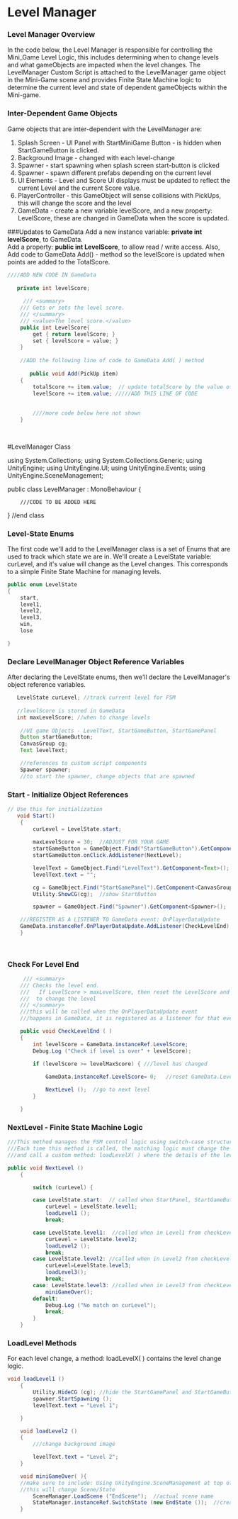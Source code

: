 # Level Manager 

### Level Manager Overview

In the code below, the Level Manager is responsible for controlling the Mini\_Game Level Logic, this includes determining when to change levels and what gameObjects are impacted when the level changes.  The LevelManager Custom Script is attached to the LevelManager game object in the Mini-Game scene and provides Finite State Machine logic to determine the current level and state of dependent gameObjects within the Mini-game.

### Inter-Dependent Game Objects

Game objects that are inter-dependent with the LevelManager are:

1. Splash Screen - UI Panel with StartMiniGame Button - is hidden when StartGameButton is clicked.
2. Background Image - changed with each level-change
3. Spawner - start spawning when splash screen start-button is clicked
4. Spawner - spawn different prefabs depending on the current level
5. UI Elements - Level and Score UI displays must be updated to reflect the current Level and the current Score value.
6. PlayerController - this GameObject will sense collisions with PickUps, this will change the score and the level
7. GameData - create a new variable levelScore, and a new property: LevelScore, these are changed in GameData when the score is updated.

###Updates to GameData
 Add a new instance variable: **private int levelScore**, to GameData.  
 Add a property: **public int LevelScore**, to allow read / write access. 
 Also,  Add code to GameData Add() - method  so the levelScore is   updated when points are added to the TotalScore.
 
```java
////ADD NEW CODE IN GameData
 
   private int levelScore; 
 
     /// <summary>
    /// Gets or sets the level score.
    /// </summary>
    /// <value>The level score.</value>
    public int LevelScore{
        get { return levelScore; }
        set { levelScore = value; }
    }
    
    //ADD the following line of code to GameData Add( ) method
       
       public void Add(PickUp item)
    {
        totalScore += item.value;  // update totalScore by the value of this current item
        levelScore += item.value; /////ADD THIS LINE OF CODE
        
        
        ////more code below here not shown
    }
    
    
```


#LevelManager Class

using System.Collections;
using System.Collections.Generic;
using UnityEngine;
using UnityEngine.UI;
using UnityEngine.Events;
using UnityEngine.SceneManagement;

public class LevelManager : MonoBehaviour {

        ///CODE TO BE ADDED HERE

} //end class


### Level-State Enums
The first code we'll add to the LevelManager class is a set of Enums that are used to track which state we are in.  We'll create a LevelState variable: curLevel, and it's value will change as the Level changes.  This corresponds to a simple Finite State Machine for managing levels.

```java
public enum LevelState
{
    start,
    level1,
    level2,
    level3,
    win,
    lose

}
```

### Declare LevelManager Object Reference Variables
After declaring the LevelState enums, then we'll declare the LevelManager's object reference variables.

```java
   LevelState curLevel; //track current level for FSM
   
   //levelScore is stored in GameData
   int maxLevelScore; //when to change levels
    
    //UI game Objects - LevelText, StartGameButton, StartGamePanel
    Button startGameButton;
    CanvasGroup cg;
    Text levelText;

    //references to custom script components
    Spawner spawner;
    //to start the spawner, change objects that are spawned
```

### Start - Initialize Object References

```java
// Use this for initialization
   void Start()
    {
        curLevel = LevelState.start;
       
        maxLevelScore = 30;  //ADJUST FOR YOUR GAME
        startGameButton = GameObject.Find("StartGameButton").GetComponent<Button>();
        startGameButton.onClick.AddListener(NextLevel);

        levelText = GameObject.Find("LevelText").GetComponent<Text>();
        levelText.text = "";

        cg = GameObject.Find("StartGamePanel").GetComponent<CanvasGroup>();
        Utility.ShowCG(cg);  //show StartButton

        spawner = GameObject.Find("Spawner").GetComponent<Spawner>();

    ///REGISTER AS A LISTENER TO GameData event: OnPlayerDataUpdate
    GameData.instanceRef.OnPlayerDataUpdate.AddListener(CheckLevelEnd);
    }
    
    
```

### Check For Level End

```java
     /// <summary>
    /// Checks the level end.
    ///   If LevelScore > maxLevelScore, then reset the LevelScore and call the nextLevel( ) method
    ///  to change the level
    /// </summary>
    ///this will be called when the OnPlayerDataUpdate event 
    ///happens in GameData, it is registered as a listener for that event

    public void CheckLevelEnd ( )
    {
        int levelScore = GameData.instanceRef.LevelScore;
        Debug.Log ("Check if level is over" + levelScore);

        if (levelScore >= levelMaxScore) { ///level has changed
         
            GameData.instanceRef.LevelScore= 0;   //reset GameData.LevelScore

            NextLevel ();  //go to next level
        }

    }
```

### NextLevel - Finite State Machine Logic

```java
///This method manages the FSM control logic using switch-case structure. 
///Each time this method is called, the matching logic must change the value of curLevel, 
///and call a custom method: loadLevelX( ) where the details of the level loading logic are specified.

public void NextLevel ()
    {

        switch (curLevel) {

        case LevelState.start:  // called when StartPanel, StartGameButton is clicked
            curLevel = LevelState.level1;
            loadLevel1 ();
            break;

        case LevelState.level1:  //called when in Level1 from checkLevelEnd( ) 
            curLevel = LevelState.level2;
            loadLevel2 ();
            break;
        case LevelState.level2: //called when in Level2 from checkLevelEnd( ) 
            curLevel=LevelState.level3;
            loadLevel3();
            break;
        case: LevelState.level3: //called when in Level3 from checkLevelEnd( ) 
            miniGameOver();
        default:
            Debug.Log ("No match on curLevel");
            break;
        }
    }
```

### LoadLevel Methods

For each level change, a method: loadLevelX\( \) contains the level change logic.

```java
void loadLevel1 ()
    {
        Utility.HideCG (cg); //hide the StartGamePanel and StartGameButton
        spawner.StartSpawning ();
        levelText.text = "Level 1";

    }

    void loadLevel2 ()
    {
        ///change background image

        levelText.text = "Level 2";
    }

    void miniGameOver( ){
    //make sure to include: Using UnityEngine.SceneManagement at top of script
    //this will change Scene/State
        SceneManager.LoadScene ("EndScene");  //actual scene name
        StateManager.instanceRef.SwitchState (new EndState ());  //create new state, pass to StateManager     
    }
```



